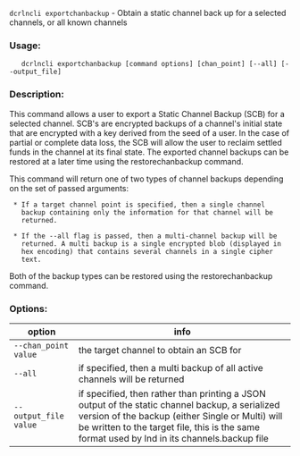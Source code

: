 `dcrlncli exportchanbackup` - Obtain a static channel back up for a selected channels, or all known channels

### Usage:
```
   dcrlncli exportchanbackup [command options] [chan_point] [--all] [--output_file]
```

### Description:
   
  This command allows a user to export a Static Channel Backup (SCB) for
  a selected channel. SCB's are encrypted backups of a channel's initial
  state that are encrypted with a key derived from the seed of a user. In
  the case of partial or complete data loss, the SCB will allow the user
  to reclaim settled funds in the channel at its final state. The
  exported channel backups can be restored at a later time using the
  restorechanbackup command.

  This command will return one of two types of channel backups depending
  on the set of passed arguments:

     * If a target channel point is specified, then a single channel
       backup containing only the information for that channel will be
       returned.

     * If the --all flag is passed, then a multi-channel backup will be
       returned. A multi backup is a single encrypted blob (displayed in
       hex encoding) that contains several channels in a single cipher
       text.

  Both of the backup types can be restored using the restorechanbackup
  command.
  

### Options:
|option|info|
|--|--|
|`--chan_point value`|   the target channel to obtain an SCB for|
|`--all`|                if specified, then a multi backup of all active channels will be returned|
|`--output_file value`|  if specified, then rather than printing a JSON output of the static channel backup, a serialized version of the backup (either Single or Multi) will be written to the target file, this is the same format used by lnd in its channels.backup file
